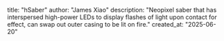 title: "hSaber"
author: "James Xiao"
description: "Neopixel saber that has interspersed high-power LEDs to display flashes of light upon contact for effect, can swap out outer casing to be lit on fire."
created_at: "2025-06-20"
